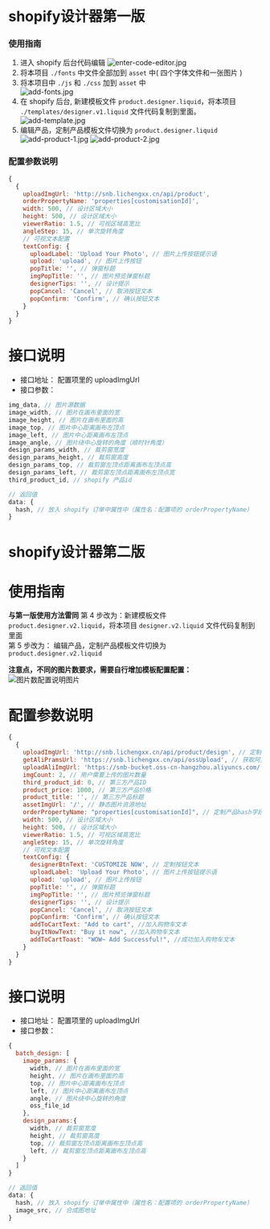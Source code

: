 # shopify设计器第一版

### 使用指南
  1. 进入 shopify 后台代码编辑
  ![enter-code-editor.jpg](./img/enter-code-editor.jpg)  
  2. 将本项目 `./fonts` 中文件全部加到 `asset` 中( 四个字体文件和一张图片 )  
  3. 将本项目中 `./js` 和 `./css` 加到 `asset` 中  
  ![add-fonts.jpg](./img/add-fonts.jpg)
  4. 在 shopify 后台, 新建模板文件 `product.designer.liquid`，将本项目 `./templates/designer.v1.liquid` 文件代码复制到里面。  
  ![add-template.jpg](./img/add-template.jpg)
  5. 编辑产品，定制产品模板文件切换为 `product.designer.liquid`  
  ![add-product-1.jpg](./img/add-product-1.jpg)
  ![add-product-2.jpg](./img/add-product-2.jpg)


### 配置参数说明
```javascript
{
  {
    uploadImgUrl: 'http://snb.lichengxx.cn/api/product',
    orderPropertyName: 'properties[customisationId]',
    width: 500, // 设计区域大小
    height: 500, // 设计区域大小
    viewerRatio: 1.5, // 可视区域高宽比
    angleStep: 15, // 单次旋转角度
    // 可视文本配置
    textConfig: {
      uploadLabel: 'Upload Your Photo', // 图片上传按钮提示语
      upload: 'upload', // 图片上传按钮
      popTitle: '', // 弹窗标题
      imgPopTitle: '', // 图片预览弹窗标题
      designerTips: '', // 设计提示
      popCancel: 'Cancel', // 取消按钮文本
      popConfirm: 'Confirm', // 确认按钮文本
    }
  }
}

```

# 接口说明
- 接口地址： 配置项里的 uploadImgUrl
- 接口参数： 
```javascript
img_data, // 图片源数据
image_width, // 图片在画布里面的宽
image_height, // 图片在画布里面的高
image_top, // 图片中心距离画布左顶点
image_left, // 图片中心距离画布左顶点
image_angle, // 图片绕中心旋转的角度（顺时针角度）
design_params_width, // 裁剪窗宽度
design_params_height, // 裁剪窗高度
design_params_top, // 裁剪窗左顶点距离画布左顶点高
design_params_left, // 裁剪窗左顶点距离画布左顶点宽
third_product_id, // shopify 产品id

// 返回值
data: {
  hash, // 放入 shopify 订单中属性中（属性名：配置项的 orderPropertyName）
}
```


# shopify设计器第二版


# 使用指南
**与第一版使用方法雷同**
第 4 步改为：新建模板文件 `product.designer.v2.liquid`，将本项目 `designer.v2.liquid` 文件代码复制到里面  
第 5 步改为： 编辑产品，定制产品模板文件切换为 `product.designer.v2.liquid`  

**注意点，不同的图片数要求，需要自行增加模板配置配置：**
![图片数配置说明图片](./img/img-count-tips.jpg)


# 配置参数说明
```javascript
{
  {
    uploadImgUrl: 'http://snb.lichengxx.cn/api/product/design', // 定制图片交互地址
    getAliPramsUrl: 'https://snb.lichengxx.cn/api/ossUpload', // 获取阿里云参数地址
    uploadAliImgUrl: 'https://snb-bucket.oss-cn-hangzhou.aliyuncs.com/', // 阿里云上传地址
    imgCount: 2, // 用户需要上传的图片数量
    third_product_id: 0, // 第三方产品ID
    product_price: 1000, // 第三方产品价格
    product_title: '', // 第三方产品标题
    assetImgUrl: '/', // 静态图片资源地址
    orderPropertyName: "properties[customisationId]", // 定制产品hash字段
    width: 500, // 设计区域大小
    height: 500, // 设计区域大小
    viewerRatio: 1.5, // 可视区域高宽比
    angleStep: 15, // 单次旋转角度
    // 可视文本配置
    textConfig: {
      designerBtnText: 'CUSTOMIZE NOW', // 定制按钮文本
      uploadLabel: 'Upload Your Photo', // 图片上传按钮提示语
      upload: 'upload', // 图片上传按钮
      popTitle: '', // 弹窗标题
      imgPopTitle: '', // 图片预览弹窗标题
      designerTips: '', // 设计提示
      popCancel: 'Cancel', // 取消按钮文本
      popConfirm: 'Confirm', // 确认按钮文本
      addToCartText: "Add to cart", //加入购物车文本
      buyItNowText: "Buy it now", //加入购物车文本
      addToCartToast: "WOW~ Add Successful!", //成功加入购物车文本
    }
  }
}

```

# 接口说明
- 接口地址： 配置项里的 uploadImgUrl
- 接口参数： 
```javascript
{
  batch_design: [
    image_params: {
      width, // 图片在画布里面的宽
      height, // 图片在画布里面的高
      top, // 图片中心距离画布左顶点
      left, // 图片中心距离画布左顶点
      angle, // 图片绕中心旋转的角度
      oss_file_id
    },
    design_params:{
      width, // 裁剪窗宽度
      height, // 裁剪窗高度
      top, // 裁剪窗左顶点距离画布左顶点高
      left, // 裁剪窗左顶点距离画布左顶点高
    }
  ]
}

// 返回值
data: {
  hash, // 放入 shopify 订单中属性中（属性名：配置项的 orderPropertyName）
  image_src, // 合成图地址
}
```